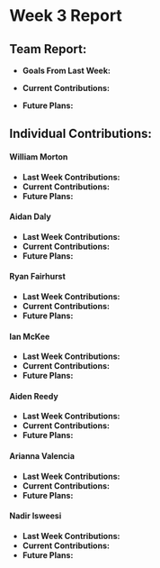 # Week 3 Report

## Team Report:
- **Goals From Last Week:** 
- **Current Contributions:** 

- **Future Plans:** 

## Individual Contributions:
#### William Morton
- **Last Week Contributions:** 
- **Current Contributions:** 
- **Future Plans:**
#### Aidan Daly
- **Last Week Contributions:**
- **Current Contributions:** 
- **Future Plans:** 
#### Ryan Fairhurst
- **Last Week Contributions:** 
- **Current Contributions:** 
- **Future Plans:** 
#### Ian McKee
- **Last Week Contributions:** 
- **Current Contributions:** 
- **Future Plans:** 
#### Aiden Reedy
- **Last Week Contributions:** 
- **Current Contributions:** 
- **Future Plans:** 
#### Arianna Valencia
- **Last Week Contributions:** 
- **Current Contributions:** 
- **Future Plans:** 
#### Nadir Isweesi
- **Last Week Contributions:** 
- **Current Contributions:**
- **Future Plans:** 

